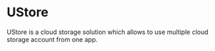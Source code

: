 # UStore
UStore is a cloud storage solution which allows to use multiple cloud storage account from one app.
